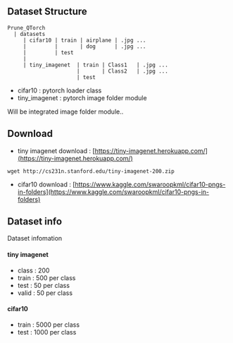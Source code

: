 ## Dataset Structure

```
Prune_QTorch
  | datasets
     | cifar10 | train | airplane | .jpg ...
     |         |       | dog      | .jpg ...
     |         | test  
     |
     | tiny_imagenet  | train | Class1   | .jpg ...
                      |       | Class2   | .jpg ...
                      | test
```

- cifar10 : pytorch loader class
- tiny_imagenet : pytorch image folder module

Will be integrated image folder module..

## Download

- tiny imagenet download : [https://tiny-imagenet.herokuapp.com/](https://tiny-imagenet.herokuapp.com/)

```
wget http://cs231n.stanford.edu/tiny-imagenet-200.zip
```

- cifar10 download       : [https://www.kaggle.com/swaroopkml/cifar10-pngs-in-folders](https://www.kaggle.com/swaroopkml/cifar10-pngs-in-folders) 

## Dataset info

Dataset infomation

#### tiny imagenet

- class : 200
- train : 500 per class
- test  : 50 per class
- valid : 50 per class 

#### cifar10 

- train : 5000 per class
- test  : 1000 per class
